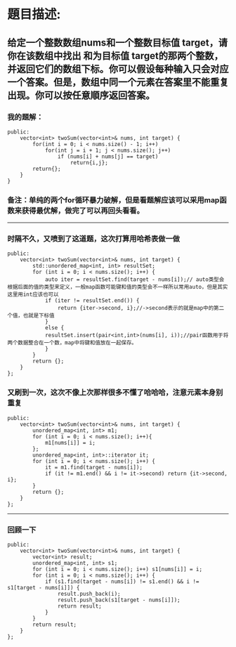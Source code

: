# 題目描述:
## 给定一个整数数组nums和一个整数目标值 target，请你在该数组中找出 和为目标值 target的那两个整数，并返回它们的数组下标。你可以假设每种输入只会对应一个答案。但是，数组中同一个元素在答案里不能重复出现。你可以按任意順序返回答案。
### 我的題解：
```class Solution {
public:
    vector<int> twoSum(vector<int>& nums, int target) {
        for(int i = 0; i < nums.size() - 1; i++)
			for(int j = i + 1; j < nums.size(); j++)
				if (nums[i] + nums[j] == target)
					return{i,j};
		return{};
    }
}  
```
### **备注**：单纯的两个for循环暴力破解，但是看题解应该可以采用map函数来获得最优解，做完了可以再回头看看。
***
### 时隔不久，又喷到了这道题，这次打算用哈希表做一做
```class Solution {
public:
    vector<int> twoSum(vector<int>& nums, int target) {
        std::unordered_map<int, int> resultSet;
        for (int i = 0; i < nums.size(); i++) {
            auto iter = resultSet.find(target - nums[i]);// auto类型会根据后面的值的类型来定义，一般map函数可能键和值的类型会不一样所以常用auto，但是其实这里用int应该也可以
            if (iter != resultSet.end()) {
                return {iter->second, i};//->second表示的就是map中的第二个值，也就是下标值
            }
            else {
            resultSet.insert(pair<int,int>(nums[i], i));//pair函数用于将两个数据整合在一个数，map中将键和值放在一起保存。
            }
        }
        return {};
    }
};
```
### 又刷到一次，这次不像上次那样很多不懂了哈哈哈，注意元素本身别重复
```class Solution {
public:
    vector<int> twoSum(vector<int>& nums, int target) {
        unordered_map<int, int> m1;
        for (int i = 0; i < nums.size(); i++){
            m1[nums[i]] = i;
        };
        unordered_map<int, int>::iterator it;
        for (int i = 0; i < nums.size(); i++) {
            it = m1.find(target - nums[i]);
            if (it != m1.end() && i != it->second) return {it->second, i};
        }
        return {};
    }
};
```
***
### 回顾一下
```class Solution {
public:
    vector<int> twoSum(vector<int>& nums, int target) {
        vector<int> result;
        unordered_map<int, int> s1;
        for (int i = 0; i < nums.size(); i++) s1[nums[i]] = i;
        for (int i = 0; i < nums.size(); i++) {
            if (s1.find(target - nums[i]) != s1.end() && i != s1[target - nums[i]]) {
                result.push_back(i);
                result.push_back(s1[target - nums[i]]);
                return result;
            }
        }
        return result;       
    }
};
```